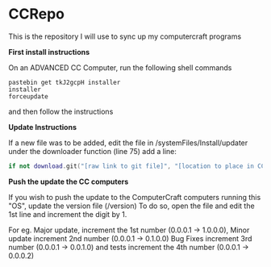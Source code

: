 # CCRepo
This is the repository I will use to sync up my computercraft programs

**First install instructions**

On an ADVANCED CC Computer, run the following shell commands


```shell
pastebin get tkJ2gcpH installer
installer
forceupdate
```


and then follow the instructions


**Update Instructions**


If a new file was to be added, edit the file in /systemFiles/Install/updater under the downloader function (line 75)
add a line:


```lua
if not download.git("[raw link to git file]", "[location to place in CC com]") then return errMess end
```


**Push the update the CC computers**


If you wish to push the update to the ComputerCraft computers running this "OS", update the version file (/version)
To do so, open the file and edit the 1st line and increment the digit by 1.


For eg. Major update, increment the 1st number (0.0.0.1 -> 1.0.0.0), Minor update increment 2nd number (0.0.0.1 -> 0.1.0.0)
Bug Fixes increment 3rd number (0.0.0.1 -> 0.0.1.0) and tests increment the 4th number (0.0.0.1 -> 0.0.0.2)
